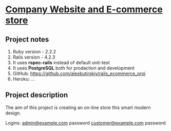 # [Company Website and E-commerce store](https://git.heroku.com/infinite-peak-5602.git)

## Project notes

1. Ruby version   - 2.2.2
2. Rails version  - 4.2.3
3. It uses **rspec-rails** instead of default unit-test
4. It uses **PostgreSQL** both for prodaction and development
5. GitHub: https://github.com/alexbutirskiy/rails_ecommerce_proj
6. Heroku: ...


## Project description
The aim of this project is creating an on-line store this smart modern design.

Logins:
admin@example.com       password
customer@example.com    password